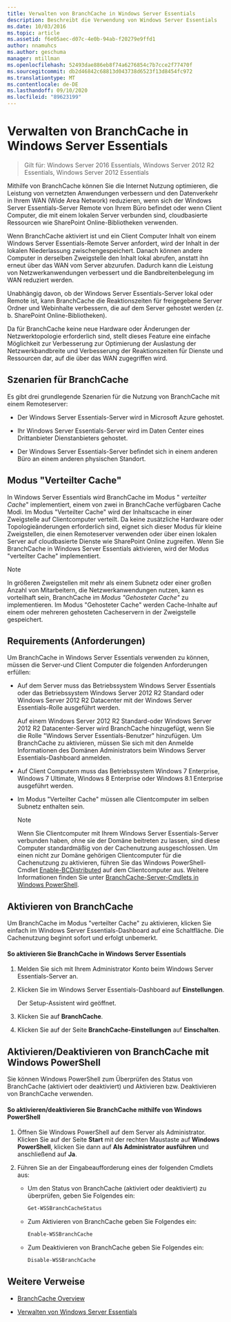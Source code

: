 ```yaml
---
title: Verwalten von BranchCache in Windows Server Essentials
description: Beschreibt die Verwendung von Windows Server Essentials
ms.date: 10/03/2016
ms.topic: article
ms.assetid: f6e05aec-d07c-4e0b-94ab-f20279e9ffd1
author: nnamuhcs
ms.author: geschuma
manager: mtillman
ms.openlocfilehash: 52493dae886eb8f74a6276854c7b7cce2f77470f
ms.sourcegitcommit: db2d46842c68813d043738d6523f13d8454fc972
ms.translationtype: MT
ms.contentlocale: de-DE
ms.lasthandoff: 09/10/2020
ms.locfileid: "89623199"
---
```

# <a name="manage-branchcache-in-windows-server-essentials"></a>Verwalten von BranchCache in Windows Server Essentials

>Gilt für: Windows Server 2016 Essentials, Windows Server 2012 R2 Essentials, Windows Server 2012 Essentials

Mithilfe von BranchCache können Sie die Internet Nutzung optimieren, die Leistung von vernetzten Anwendungen verbessern und den Datenverkehr in Ihrem WAN (Wide Area Network) reduzieren, wenn sich der Windows Server Essentials-Server Remote von Ihrem Büro befindet oder wenn Client Computer, die mit einem lokalen Server verbunden sind, cloudbasierte Ressourcen wie SharePoint Online-Bibliotheken verwenden.

 Wenn BranchCache aktiviert ist und ein Client Computer Inhalt von einem Windows Server Essentials-Remote Server anfordert, wird der Inhalt in der lokalen Niederlassung zwischengespeichert. Danach können andere Computer in derselben Zweigstelle den Inhalt lokal abrufen, anstatt ihn erneut über das WAN vom Server abzurufen. Dadurch kann die Leistung von Netzwerkanwendungen verbessert und die Bandbreitenbelegung im WAN reduziert werden.

 Unabhängig davon, ob der Windows Server Essentials-Server lokal oder Remote ist, kann BranchCache die Reaktionszeiten für freigegebene Server Ordner und Webinhalte verbessern, die auf dem Server gehostet werden (z. b. SharePoint Online-Bibliotheken).

 Da für BranchCache keine neue Hardware oder Änderungen der Netzwerktopologie erforderlich sind, stellt dieses Feature eine einfache Möglichkeit zur Verbesserung zur Optimierung der Auslastung der Netzwerkbandbreite und Verbesserung der Reaktionszeiten für Dienste und Ressourcen dar, auf die über das WAN zugegriffen wird.

## <a name="branchcache-scenarios"></a>Szenarien für BranchCache
 Es gibt drei grundlegende Szenarien für die Nutzung von BranchCache mit einem Remoteserver:

-   Der Windows Server Essentials-Server wird in Microsoft Azure gehostet.

-   Ihr Windows Server Essentials-Server wird im Daten Center eines Drittanbieter Dienstanbieters gehostet.

-   Der Windows Server Essentials-Server befindet sich in einem anderen Büro an einem anderen physischen Standort.

## <a name="distributed-cache-mode"></a>Modus "Verteilter Cache"
 In Windows Server Essentials wird BranchCache im Modus " *verteilter Cache*" implementiert, einem von zwei in BranchCache verfügbaren Cache Modi. Im Modus "Verteilter Cache" wird der Inhaltscache in einer Zweigstelle auf Clientcomputer verteilt. Da keine zusätzliche Hardware oder Topologieänderungen erforderlich sind, eignet sich dieser Modus für kleine Zweigstellen, die einen Remoteserver verwenden oder über einen lokalen Server auf cloudbasierte Dienste wie SharePoint Online zugreifen. Wenn Sie BranchCache in Windows Server Essentials aktivieren, wird der Modus "verteilter Cache" implementiert.

> [!NOTE]
>  In größeren Zweigstellen mit mehr als einem Subnetz oder einer großen Anzahl von Mitarbeitern, die Netzwerkanwendungen nutzen, kann es vorteilhaft sein, BranchCache im *Modus "Gehosteter Cache"* zu implementieren. Im Modus "Gehosteter Cache" werden Cache-Inhalte auf einem oder mehreren gehosteten Cacheservern in der Zweigstelle gespeichert.

## <a name="requirements"></a>Requirements (Anforderungen)
 Um BranchCache in Windows Server Essentials verwenden zu können, müssen die Server-und Client Computer die folgenden Anforderungen erfüllen:

-   Auf dem Server muss das Betriebssystem Windows Server Essentials oder das Betriebssystem Windows Server 2012 R2 Standard oder Windows Server 2012 R2 Datacenter mit der Windows Server Essentials-Rolle ausgeführt werden.

     Auf einem Windows Server 2012 R2 Standard-oder Windows Server 2012 R2 Datacenter-Server wird BranchCache hinzugefügt, wenn Sie die Rolle "Windows Server Essentials-Benutzer" hinzufügen. Um BranchCache zu aktivieren, müssen Sie sich mit den Anmelde Informationen des Domänen Administrators beim Windows Server Essentials-Dashboard anmelden.

-   Auf Client Computern muss das Betriebssystem Windows 7 Enterprise, Windows 7 Ultimate, Windows 8 Enterprise oder Windows 8.1 Enterprise ausgeführt werden.

-   Im Modus "Verteilter Cache" müssen alle Clientcomputer im selben Subnetz enthalten sein.

    > [!NOTE]
    >  Wenn Sie Clientcomputer mit Ihrem Windows Server Essentials-Server verbunden haben, ohne sie der Domäne beitreten zu lassen, sind diese Computer standardmäßig von der Cachenutzung ausgeschlossen. Um einen nicht zur Domäne gehörigen Clientcomputer für die Cachenutzung zu aktivieren, führen Sie das Windows PowerShell-Cmdlet [Enable-BCDistributed](https://technet.microsoft.com/library/hh848398.aspx) auf dem Clientcomputer aus. Weitere Informationen finden Sie unter [BranchCache-Server-Cmdlets in Windows PowerShell](https://technet.microsoft.com/library/hh848392.aspx).


## <a name="turn-branchcache-on"></a>Aktivieren von BranchCache
 Um BranchCache im Modus "verteilter Cache" zu aktivieren, klicken Sie einfach im Windows Server Essentials-Dashboard auf eine Schaltfläche. Die Cachenutzung beginnt sofort und erfolgt unbemerkt.

#### <a name="to-turn-on-branchcache-in-windows-server-essentials"></a>So aktivieren Sie BranchCache in Windows Server Essentials

1.  Melden Sie sich mit Ihrem Administrator Konto beim Windows Server Essentials-Server an.

2.  Klicken Sie im Windows Server Essentials-Dashboard auf **Einstellungen**.

     Der Setup-Assistent wird geöffnet.

3.  Klicken Sie auf **BranchCache**.

4.  Klicken Sie auf der Seite **BranchCache-Einstellungen** auf **Einschalten**.

## <a name="use-windows-powershell-to-turn-branchcache-on-or-off"></a>Aktivieren/Deaktivieren von BranchCache mit Windows PowerShell
 Sie können Windows PowerShell zum Überprüfen des Status von BranchCache (aktiviert oder deaktiviert) und Aktivieren bzw. Deaktivieren von BranchCache verwenden.

#### <a name="to-turn-branchcache-on-or-off-using-windows-powershell"></a>So aktivieren/deaktivieren Sie BranchCache mithilfe von Windows PowerShell

1.  Öffnen Sie Windows PowerShell auf dem Server als Administrator. Klicken Sie auf der Seite **Start** mit der rechten Maustaste auf **Windows PowerShell**, klicken Sie dann auf **Als Administrator ausführen** und anschließend auf **Ja**.

2.  Führen Sie an der Eingabeaufforderung eines der folgenden Cmdlets aus:

    -   Um den Status von BranchCache (aktiviert oder deaktiviert) zu überprüfen, geben Sie Folgendes ein:

        ```powershell
        Get-WSSBranchCacheStatus
        ```

    -   Zum Aktivieren von BranchCache geben Sie Folgendes ein:

        ```powershell
        Enable-WSSBranchCache
        ```

    -   Zum Deaktivieren von BranchCache geben Sie Folgendes ein:

        ```powershell
        Disable-WSSBranchCache
        ```

## <a name="additional-references"></a>Weitere Verweise

-   [BranchCache Overview](/previous-versions/windows/it-pro/windows-server-2012-R2-and-2012/hh831696(v=ws.11))

-   [Verwalten von Windows Server Essentials](Manage-Windows-Server-Essentials.md)
